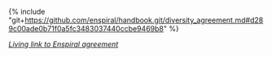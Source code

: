 {% include "git+https://github.com/enspiral/handbook.git/diversity_agreement.md#d289c00ade0b71f0a5fc3483037440ccbe9469b8" %}

*[Living link to Enspiral agreement](https://handbook.enspiral.com/diversity_agreement.html)*
